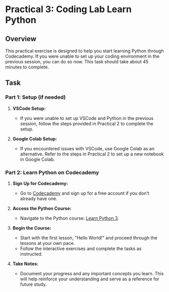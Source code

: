 # Practical 3: Coding Lab Learn Python

## Overview

This practical exercise is designed to help you start learning Python through Codecademy. If you were unable to set up your coding environment in the previous session, you can do so now. This task should take about 45 minutes to complete.

## Task

### Part 1: Setup (if needed)

1. **VSCode Setup:**
   - If you were unable to set up VSCode and Python in the previous session, follow the steps provided in Practical 2 to complete the setup.

2. **Google Colab Setup:**
   - If you encountered issues with VSCode, use Google Colab as an alternative. Refer to the steps in Practical 2 to set up a new notebook in Google Colab.

### Part 2: Learn Python on Codecademy

1. **Sign Up for Codecademy:**
   - Go to [Codecademy](https://www.codecademy.com/) and sign up for a free account if you don’t already have one.

2. **Access the Python Course:**
   - Navigate to the Python course: [Learn Python 3](https://www.codecademy.com/learn/learn-python-3).

3. **Begin the Course:**
   - Start with the first lesson, "Hello World!" and proceed through the lessons at your own pace.
   - Follow the interactive exercises and complete the tasks as instructed.

4. **Take Notes:**
   - Document your progress and any important concepts you learn. This will help reinforce your understanding and serve as a reference for future study.
